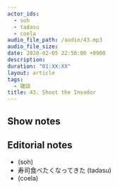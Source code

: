 ```yaml
---
actor_ids:
  - soh
  - tadasu
  - coela
audio_file_path: /audio/43.mp3
audio_file_size: 
date: 2020-02-05 22:50:00 +0900
description: 
duration: "01:XX:XX"
layout: article
tags: 
  - 雑談
title: 43. Shoot the Invador
---
```


## Show notes

## Editorial notes
- (soh)
- 寿司食べたくなってきた (tadasu)
- (coela)

